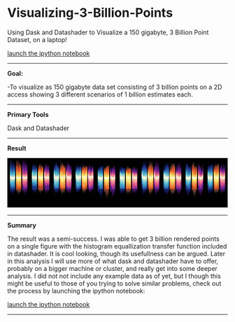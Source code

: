 # Visualizing-3-Billion-Points
Using Dask and Datashader to Visualize a 150 gigabyte, 3 Billion Point Dataset, on a laptop!

[launch the ipython notebook](https://www.google.com)

---

**Goal:**

-To visualize as 150 gigabyte data set consisting of 3 billion points on a 2D access showing 3 different scenarios of 1 billion estimates each.

---

**Primary Tools**

Dask and Datashader

---

**Result**

![3 Billion Points](pics/weave.png "Final Result of Process")

---

**Summary**

The result was a semi-success. I was able to get 3 billion rendered points on a single figure with the histogram equallization transfer function included in datashader. It is cool looking, though its usefullness can be argued. Later in this analysis I will use more of what dask and datashader have to offer, probably on a bigger machine or cluster, and really get into some deeper analysis. I did not not include any example data as of yet, but I though this might be useful to those of you trying to solve similar problems, check out the process by launching the ipython notebook: 

[launch the ipython notebook](https://www.google.com)

---
